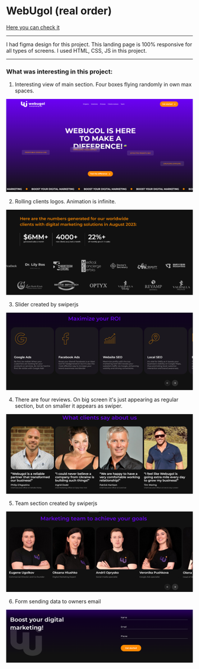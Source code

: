 # WebUgol (real order)

[Here you can check it](https://artemuholkov.github.io/webugol-landing-page/)

---

I had figma design for this project.
This landing page is 100% responsive for all types of screens.
I used HTML, CSS, JS in this project.

---

### What was interesting in this project:

1. Interesting view of main section. Four boxes flying randomly in own max spaces.

![main](main.png)

2. Rolling clients logos. Animation is infinite.

![rolling](rolling.png)

3. Slider created by swiperjs

![swiper1](swiper1.png)

4. There are four reviews. On big screen it's just appearing as regular section, but on smaller it appears as swiper.

![rev](rev.png)

5. Team section created by swiperjs

![team](team.png)

6. Form sending data to owners email

![form](form.png)
